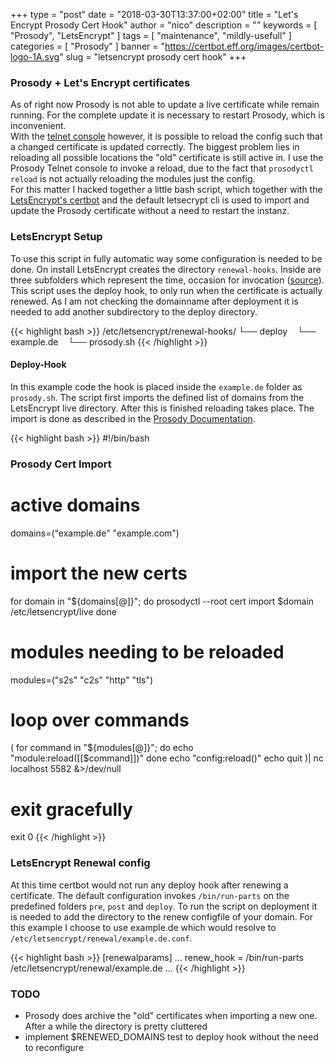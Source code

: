 +++
type = "post"
date = "2018-03-30T13:37:00+02:00"
title = "Let's Encrypt Prosody Cert Hook"
author = "nico"
description = ""
keywords = [ "Prosody", "LetsEncrypt" ]
tags = [
	"maintenance",
	"mildly-usefull"
]
categories = [ "Prosody" ]
banner = "https://certbot.eff.org/images/certbot-logo-1A.svg"
slug = "letsencrypt prosody cert hook"
+++
### Prosody + Let's Encrypt certificates
As of right now Prosody is not able to update a live certificate while remain running. For the complete update it is necessary to restart Prosody, which is inconvenient.<br>
With the [telnet console](https://prosody.im/doc/console) however, it is possible to reload the config such that a changed certificate is updated correctly. The biggest problem lies in reloading all possible locations the "old" certificate is still active in. I use the Prosody Telnet console to invoke a reload, due to the fact that `prosodyctl reload` is not actually reloading the modules just the config.<br>
For this matter I hacked together a little bash script, which together with the [LetsEncrypt's certbot](https://certbot.eff.org/) and the default letsecrypt cli is used to import and update the Prosody certificate without a need to restart the instanz.

### LetsEncrypt Setup
To use this script in fully automatic way some configuration is needed to be done.
On install LetsEncrypt creates the directory `renewal-hooks`. Inside are three subfolders which represent the time, occasion for invocation ([source](https://certbot.eff.org/docs/using.html#renewing-certificates)). This script uses the deploy hook, to only run when the certificate is actually renewed. As I am not checking the domainname after deployment it is needed to add another subdirectory to the deploy directory.

{{< highlight bash >}}
/etc/letsencrypt/renewal-hooks/
└── deploy
    └── example.de
        └── prosody.sh
{{< /highlight >}}

#### Deploy-Hook
In this example code the hook is placed inside the `example.de` folder as `prosody.sh`. The script first imports the defined list of domains from the LetsEncrypt live directory. After this is finished reloading takes place. The import is done as described in the [Prosody Documentation](https://prosody.im/doc/letsencrypt).

{{< highlight bash >}}
#!/bin/bash

### Prosody Cert Import ###
# active domains
domains=("example.de" "example.com")

# import the new certs
for domain in "${domains[@]}"; do
	prosodyctl --root cert import $domain /etc/letsencrypt/live
done

# modules needing to be reloaded
modules=("s2s" "c2s" "http" "tls")

# loop over commands
(
for command in "${modules[@]}"; do
        echo "module:reload([[$command]])"
done
echo "config:reload()"
echo quit
)| nc localhost 5582 &>/dev/null

# exit gracefully
exit 0
{{< /highlight >}}

### LetsEncrypt Renewal config
At this time certbot would not run any deploy hook after renewing a certificate. The default configuration invokes `/bin/run-parts` on the predefined folders `pre`, `post` and `deploy`. To run the script on deployment it is needed to add the directory to the renew configfile of your domain. For this example I choose to use example.de which would resolve to `/etc/letsencrypt/renewal/example.de.conf`.

{{< highlight bash >}}
[renewalparams]
...
renew_hook = /bin/run-parts /etc/letsencrypt/renewal/example.de
...
{{< /highlight >}}

### TODO
- Prosody does archive the "old" certificates when importing a new one. After a while the directory is pretty cluttered
- implement $RENEWED_DOMAINS test to deploy hook without the need to reconfigure
